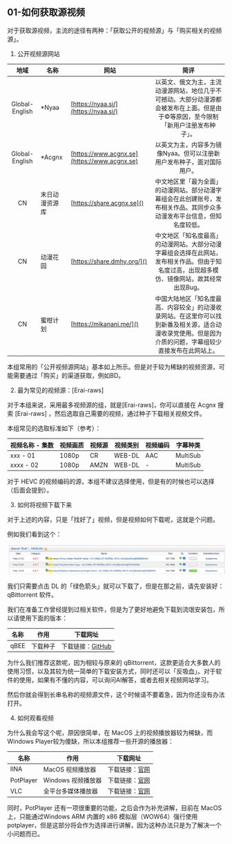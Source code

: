 ## 01-如何获取源视频

对于获取源视频，主流的途径有两种：「获取公开的视频源」与「购买相关的视频源」。

1. 公开视频源网站

|      地域      | 名称           | 网站                                      |                                                                           简评                                                                           |
| :------------: | -------------- | ----------------------------------------- | :------------------------------------------------------------------------------------------------------------------------------------------------------: |
| Global-English | *Nyaa          | [https://nyaa.si/](https://nyaa.si/)         |          以英文、俄文为主，主流动漫源网站，地位几乎不可撼动。大部分动漫源都会被发布在上面。但是由于©️等原因，至今限制「新用户注册发布种子」。          |
| Global-English | *Acgnx         | [https://www.acgnx.se](https://www.acgnx.se) |                                          以英文为主，内容多为镜像Nyaa。但可以注册新用户发布种子，面对国际用户。                                          |
|       CN       | 末日动漫资源库 | [https://share.acgnx.se]()                   |                 中文地区里「最为全面」的动漫网站。部分动漫字幕组会在此创建账号，发布相关作品。其同步众多动漫发布平台信息，但知名度较低。                 |
|       CN       | 动漫花园       | [https://share.dmhy.org/]()                  |       中文地区「知名度最高」的动漫网站。大部分动漫字幕组会选择在此网站，发布相关作品。但由于知名度过高，出现超多模仿、镜像网站，故其经常出现Bug。       |
|       CN       | 蜜柑计划       | [https://mikanani.me/]()                     | 中国大陆地区「知名度最高、内容较全」的动漫收录网站。在这里你可以找到新番及相关源，适合动漫收录党使用。但是因为介质的问题，字幕组较少直接发布在此网站上。 |

本组常用的「公开视频源网站」基本如上所示。但是对于较为稀缺的视频资源，可能需要通过「购买」的渠道获取，例如BD。

2. 最为常见的视频源：[Erai-raws]

对于本组来说，采用最多视频源的组，就是[Erai-raws]，你可以直接在 Acgnx 搜索 [Erai-raws] ，然后选取自己需要的视频，通过种子下载相关视频文件。

本组常见的选取标准如下（参考）：

| 视频名称 - 集数 | 视频画质 | 视频源 | 视频类别 | 视频编码 | 字幕种类 |
| --------------- | -------- | ------ | -------- | -------- | -------- |
| xxx - 01        | 1080p    | CR     | WEB-DL   | AAC      | MultiSub |
| xxxx - 02       | 1080p    | AMZN   | WEB-DL   | -        | MultiSub |

对于 HEVC 的视频编码的源，本组不建议选择使用，但是有的时候也可以选择（后面会提到）。

3. 如何将视频下载下来

对于上述的内容，只是「找好了」视频，但是视频如何下载呢，这就是个问题。

例如我们看到这个：

![1753351330145](images/01-如何获取源视频/1753351330145.png)

我们只需要点击 DL 的「绿色箭头」就可以下载了，但是在那之前，请先安装好：qBittorrent 软件。

我们在准备工作曾经提到过相关软件，但是为了更好地避免下载到流氓安装包，所以请使用下面的版本：

| 名称 | 作用     | 下载网址                                                                 |
| ---- | -------- | ------------------------------------------------------------------------ |
| qBEE | 下载种子 | 下载链接：[GitHub](https://github.com/c0re100/qBittorrent-Enhanced-Edition) |

为什么我们推荐这款呢，因为相较与原来的 qBittorrent，这款更适合大多数人的使用习惯，以及其较为统一简单的下载安装方式，同时还可以「反吸血」。对于软件的使用，如果有不懂的内容，可以询问AI解答，或者去相关视频网站学习。

然后你就会得到长串名称的视频源文件，这个时候请不要着急，因为你还没有办法打开。

4. 如何观看视频

为什么我会写这个呢，原因很简单，在 MacOS 上的视频播放器较为稀缺，而 Windows Player较为傻缺，所以本组推荐一些开源的播放器：

| 名称      | 作用               | 下载网址                                          |
| --------- | ------------------ | ------------------------------------------------- |
| IINA      | MacOS 视频播放器   | 下载链接：[官网](https://iina.io)                    |
| PotPlayer | Windows 视频播放器 | 下载链接：[官网  ](https://potplayer.info/download/) |
| VLC       | 全平台多媒体播放器 | 下载链接：[官网](https://www.videolan.org/vlc/)      |

同时，PotPlayer 还有一项很重要的功能，之后会作为补充讲解，目前在 MacOS上，只能通过Windows ARM 内置的 x86 模拟层（WOW64）强行使用potplayer，但是这部分将会作为选择进行讲解，因为这种办法只是为了解决一个小问题而已。
